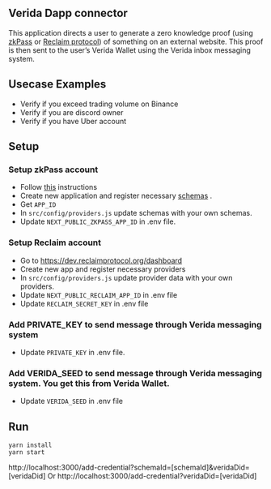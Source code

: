 
## Verida Dapp connector 

This application directs a user to generate a zero knowledge proof (using [zkPass](https://zkpass.org/) or [Reclaim protocol](https://reclaimprotocol.org/)) of something on an external website. This proof is then sent to the user’s Verida Wallet using the Verida inbox messaging system.

## Usecase Examples
- Verify if you exceed trading volume on Binance
- Verify if you are discord owner
- Verify if you have Uber account

## Setup
### Setup zkPass account
- Follow [this](https://zkpass.gitbook.io/zkpass/developer-guides/quick-start) instructions 
- Create new application and register necessary [schemas](https://zkpass.gitbook.io/zkpass/developer-guides/schema) .
- Get `APP_ID`
- In `src/config/providers.js` update schemas with your own schemas.
- Update `NEXT_PUBLIC_ZKPASS_APP_ID` in .env file.

### Setup Reclaim account
- Go to https://dev.reclaimprotocol.org/dashboard
- Create new app and register necessary providers
- In `src/config/providers.js` update provider data with your own providers.
- Update `NEXT_PUBLIC_RECLAIM_APP_ID` in .env file
- Update `RECLAIM_SECRET_KEY` in .env file

### Add PRIVATE_KEY to send message through Verida messaging system
- Update `PRIVATE_KEY` in .env file.

### Add VERIDA_SEED to send message through Verida messaging system. You get this from Verida Wallet.
- Update `VERIDA_SEED` in .env file

## Run
```
yarn install
yarn start
```
http://localhost:3000/add-credential?schemaId=[schemaId]&veridaDid=[veridaDid]
Or
http://localhost:3000/add-credential?veridaDid=[veridaDid]
```
